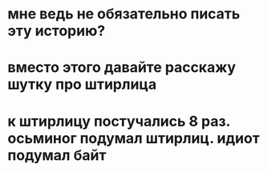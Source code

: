 # мне ведь не обязательно писать эту историю?
# вместо этого давайте расскажу шутку про штирлица
# к штирлицу постучались 8 раз. осьминог подумал штирлиц. идиот подумал байт